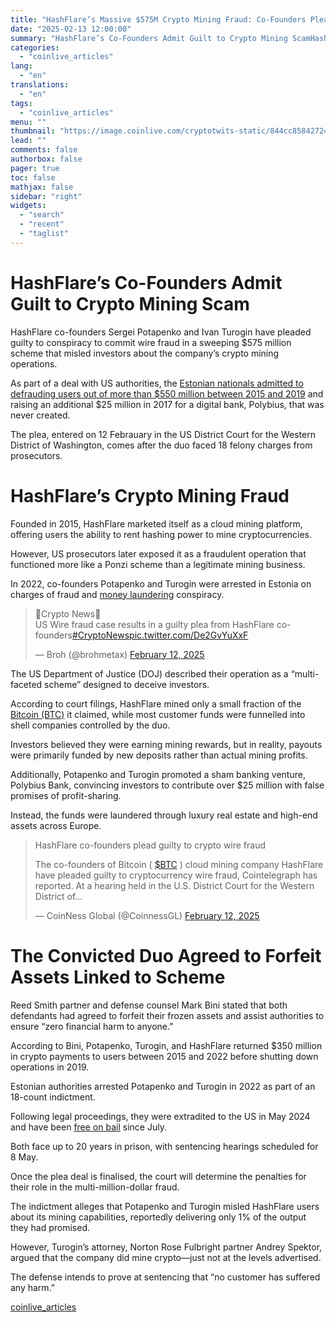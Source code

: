 ```yaml
---
title: "HashFlare’s Massive $575M Crypto Mining Fraud: Co-Founders Plead Guilty, Forfeit Luxury Assets and Millions in Crypto"
date: "2025-02-13 12:00:00"
summary: "HashFlare’s Co-Founders Admit Guilt to Crypto Mining ScamHashFlare co-founders Sergei Potapenko and Ivan Turogin have pleaded guilty to conspiracy to commit wire fraud in a sweeping $575 million scheme that misled investors about the company’s crypto mining operations. As part of a deal with US authorities, the Estonian nationals admitted..."
categories:
  - "coinlive_articles"
lang:
  - "en"
translations:
  - "en"
tags:
  - "coinlive_articles"
menu: ""
thumbnail: "https://image.coinlive.com/cryptotwits-static/844cc8584272416009326966e4e7e332.jpeg"
lead: ""
comments: false
authorbox: false
pager: true
toc: false
mathjax: false
sidebar: "right"
widgets:
  - "search"
  - "recent"
  - "taglist"
---
```


HashFlare’s Co-Founders Admit Guilt to Crypto Mining Scam
=========================================================

HashFlare co-founders Sergei Potapenko and Ivan Turogin have pleaded guilty to conspiracy to commit wire fraud in a sweeping $575 million scheme that misled investors about the company’s crypto mining operations.

As part of a deal with US authorities, the [Estonian nationals admitted to defrauding users out of more than $550 million between 2015 and 2019](https://www.justice.gov/usao-wdwa/media/1366346/dl?inline ) and raising an additional $25 million in 2017 for a digital bank, Polybius, that was never created.

The plea, entered on 12 Febrauary in the US District Court for the Western District of Washington, comes after the duo faced 18 felony charges from prosecutors.

HashFlare’s Crypto Mining Fraud
===============================

Founded in 2015, HashFlare marketed itself as a cloud mining platform, offering users the ability to rent hashing power to mine cryptocurrencies.

However, US prosecutors later exposed it as a fraudulent operation that functioned more like a Ponzi scheme than a legitimate mining business.

In 2022, co-founders Potapenko and Turogin were arrested in Estonia on charges of fraud and [money laundering](https://www.coinlive.com/news/bitfinex-hacker-s-wife-sentenced-to-18-months-for-laundering-role) conspiracy.

> 🚨Crypto News🚨  
> US Wire fraud case results in a guilty plea from HashFlare co-founders[#CryptoNews](https://twitter.com/hashtag/CryptoNews?src=hash&ref_src=twsrc%5Etfw)[pic.twitter.com/De2GvYuXxF](https://t.co/De2GvYuXxF)
> 
> — Broh (@brohmetax) [February 12, 2025](https://twitter.com/brohmetax/status/1889773260205637952?ref_src=twsrc%5Etfw)

The US Department of Justice (DOJ) described their operation as a “multi-faceted scheme” designed to deceive investors.

According to court filings, HashFlare mined only a small fraction of the [Bitcoin (BTC)](https://www.coinlive.com/news/sec-x-account-hacker-pleads-guilty-to-fake-bitcoin-etf) it claimed, while most customer funds were funnelled into shell companies controlled by the duo.

Investors believed they were earning mining rewards, but in reality, payouts were primarily funded by new deposits rather than actual mining profits.

Additionally, Potapenko and Turogin promoted a sham banking venture, Polybius Bank, convincing investors to contribute over $25 million with false promises of profit-sharing.

Instead, the funds were laundered through luxury real estate and high-end assets across Europe.

> HashFlare co-founders plead guilty to crypto wire fraud  
>   
> The co-founders of Bitcoin ( [$BTC](https://twitter.com/search?q=%24BTC&src=ctag&ref_src=twsrc%5Etfw) ) cloud mining company HashFlare have pleaded guilty to cryptocurrency wire fraud, Cointelegraph has reported. At a hearing held in the U.S. District Court for the Western District of…
> 
> — CoinNess Global (@CoinnessGL) [February 12, 2025](https://twitter.com/CoinnessGL/status/1889771919135646070?ref_src=twsrc%5Etfw)

The Convicted Duo Agreed to Forfeit Assets Linked to Scheme
===========================================================

Reed Smith partner and defense counsel Mark Bini stated that both defendants had agreed to forfeit their frozen assets and assist authorities to ensure “zero financial harm to anyone.”

According to Bini, Potapenko, Turogin, and HashFlare returned $350 million in crypto payments to users between 2015 and 2022 before shutting down operations in 2019.

Estonian authorities arrested Potapenko and Turogin in 2022 as part of an 18-count indictment.

Following legal proceedings, they were extradited to the US in May 2024 and have been [free on bail](https://www.coinlive.com/news/bail-granted-to-mother-of-one-in-bitcoin-scam-case) since July.

Both face up to 20 years in prison, with sentencing hearings scheduled for 8 May.

Once the plea deal is finalised, the court will determine the penalties for their role in the multi-million-dollar fraud.

The indictment alleges that Potapenko and Turogin misled HashFlare users about its mining capabilities, reportedly delivering only 1% of the output they had promised.

However, Turogin’s attorney, Norton Rose Fulbright partner Andrey Spektor, argued that the company did mine crypto—just not at the levels advertised.

The defense intends to prove at sentencing that “no customer has suffered any harm.”

[coinlive_articles](https://www.coinlive.com/news/hashflare-s-massive-575m-crypto-mining-fraud-co-founders-plead-guilty-forfeit)
